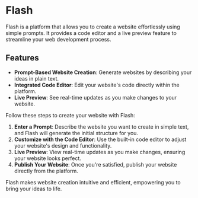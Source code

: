 # Flash

Flash is a platform that allows you to create a website effortlessly using simple prompts. It provides a code editor and a live preview feature to streamline your web development process.

## Features

- **Prompt-Based Website Creation**: Generate websites by describing your ideas in plain text.
- **Integrated Code Editor**: Edit your website's code directly within the platform.
- **Live Preview**: See real-time updates as you make changes to your website.



Follow these steps to create your website with Flash:

1. **Enter a Prompt**: Describe the website you want to create in simple text, and Flash will generate the initial structure for you.
2. **Customize with the Code Editor**: Use the built-in code editor to adjust your website's design and functionality.
3. **Live Preview**: View real-time updates as you make changes, ensuring your website looks perfect.
4. **Publish Your Website**: Once you're satisfied, publish your website directly from the platform.

Flash makes website creation intuitive and efficient, empowering you to bring your ideas to life.
